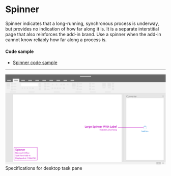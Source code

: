 # Spinner 

Spinner indicates that a long-running, synchronous process is underway, but provides no indication of how far along it is. It is a separate interstitial page that also reinforces the add-in brand. Use a spinner when the add-in cannot know reliably how far along a process is.

#### Code sample
  * [Spinner code sample](../templates/notifications/spinner)

***

![Notification - Progress - Specifications for desktop task pane](../assets/markdown-images/spinner_taskPaneCallouts.png)
Specifications for desktop task pane

